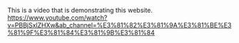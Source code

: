 This is a video that is demonstrating this website.
https://www.youtube.com/watch?v=PBBjSxlZHXw&ab_channel=%E3%81%82%E3%81%9A%E3%81%BE%E3%81%9F%E3%81%84%E3%81%9B%E3%81%84
